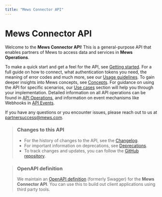 ```yaml
---
title: "Mews Connector API"
---
```


# Mews Connector API

Welcome to the __Mews Connector API__! This is a general-purpose API that enables partners of Mews to access data and services in __Mews Operations__.

To make a quick start and get a feel for the API, see [Getting started](getting-started/README.md). For a full guide on how to connect, what authentication tokens you need, the meaning of error codes and much more, see our [Usage guidelines](guidelines/README.md). To gain deeper insights into Mews concepts, see [Concepts](concepts/README.md). For guidance on using the API for specific scenarios, our [Use cases](use-cases/README.md) section will help you through your implementation. Detailed information on all API operations can be found in [API Operations](operations/README.md), and information on event mechanisms like Webhooks in [API Events](events/README.md).

If you have any questions or you encounter issues, please reach out to us at [partnersuccess@mews.com](mailto:partnersuccess@mews.com).

> ### Changes to this API
> * For the history of changes to the API, see the [Changelog](changelog/README.md).
> * For important information on deprecations, see [Deprecations](deprecations/README.md).
> * To track changes and updates, you can follow the [GitHub repository](https://github.com/MewsSystems/gitbook-connector-api/tree/master).

> ### OpenAPI definition
> We maintain an [OpenAPI definition](https://api.mews.com/Swagger/connector/swagger.yaml) (formerly Swagger) for the __Mews Connector API__. You can use this to build out client applications using third party tools.
